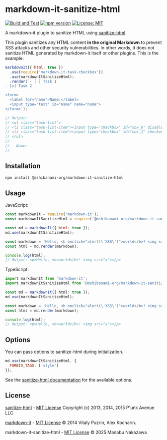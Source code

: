 # markdown-it-sanitize-html

[![Build and Test](https://github.com/mshibanami/markdown-it-sanitize-html/actions/workflows/build_test.yml/badge.svg)](https://github.com/mshibanami/markdown-it-sanitize-html/actions/workflows/build_test.yml) [![npm version](https://badge.fury.io/js/%40mshibanami-org%2Fmarkdown-it-sanitize-html.svg)](https://badge.fury.io/js/%40mshibanami-org%2Fmarkdown-it-sanitize-html) [![License: MIT](https://img.shields.io/badge/License-MIT-yellow.svg)](https://opensource.org/licenses/MIT)

A markdown-it plugin to sanitize HTML using [sanitize-html](https://github.com/apostrophecms/sanitize-html).

This plugin sanitizes any HTML content **in the original Markdown** to prevent XSS attacks and other security vulnerabilities. In other words, it does not sanitize HTML generated by markdown-it itself or other plugins. This is the example:

```js
markdownIt({ html: true })
  .use(require('markdown-it-task-checkbox'))
  .use(markdownItSanitizeHtml);
  .render(`- [ ] Task 1
- [x] Task 2

<form>
  <label for="name">Name:</label>
  <input type="text" id="name" name="name">
</form>`);

// Output:
// <ul class="task-list">
// <li class="task-list-item"><input type="checkbox" id="cbx_0" disabled="true"><label for="cbx_0"> Task 1</label></li>
// <li class="task-list-item"><input type="checkbox" id="cbx_1" checked="true" disabled="true"><label for="cbx_1"> Task 2</label></li>
// </ul>
// 
//   Name:
// 
```


## Installation

```bash
npm install @mshibanami-org/markdown-it-sanitize-html
```

## Usage

JavaScript:

```js
const markdownIt = require('markdown-it');
const markdownItSanitizeHtml = require('@mshibanami-org/markdown-it-sanitize-html');

const md = markdownIt({ html: true });
md.use(markdownItSanitizeHtml);

const markdown = 'Hello, <b onclick="alert(\'XSS\')">world</b>! <img src="x" onerror="alert(\'XSS\')">';
const html = md.render(markdown);

console.log(html);
// Output: <p>Hello, <b>world</b>! <img src="x"></p>
```

TypeScript:

```ts
import markdownIt from 'markdown-it';
import markdownItSanitizeHtml from '@mshibanami-org/markdown-it-sanitize-html';

const md = markdownIt({ html: true });
md.use(markdownItSanitizeHtml);

const markdown = 'Hello, <b onclick="alert(\'XSS\')">world</b>! <img src="x" onerror="alert(\'XSS\')">';
const html = md.render(markdown);

console.log(html);
// Output: <p>Hello, <b>world</b>! <img src="x"></p>
```

## Options

You can pass options to sanitize-html during initialization.

```js
md.use(markdownItSanitizeHtml, {
  FORBID_TAGS: ['style']
});
```

See the [sanitize-html documentation](https://github.com/apostrophecms/sanitize-html) for the available options.

## License

[sanitize-html](https://github.com/apostrophecms/sanitize-html) -
[MIT License](https://github.com/apostrophecms/sanitize-html/blob/master/LICENSE)
Copyright (c) 2013, 2014, 2015 P'unk Avenue LLC

[markdown-it](https://github.com/markdown-it/markdown-it) - [MIT License](https://github.com/markdown-it/markdown-it/blob/master/LICENSE) © 2014 Vitaly Puzrin, Alex Kocharin.

markdown-it-sanitize-html - [MIT License](LICENSE) © 2025 Manabu Nakazawa
